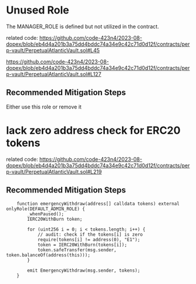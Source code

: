 
# Unused Role

The MANAGER_ROLE is defined but not utilized in the contract.

related code:
https://github.com/code-423n4/2023-08-dopex/blob/eb4d4a201b3a75dd4bddc74a34e9c42c71d0d12f/contracts/perp-vault/PerpetualAtlanticVault.sol#L45

https://github.com/code-423n4/2023-08-dopex/blob/eb4d4a201b3a75dd4bddc74a34e9c42c71d0d12f/contracts/perp-vault/PerpetualAtlanticVault.sol#L127

## Recommended Mitigation Steps

Either use this role or remove it

# lack zero address check for ERC20 tokens

related code:
https://github.com/code-423n4/2023-08-dopex/blob/eb4d4a201b3a75dd4bddc74a34e9c42c71d0d12f/contracts/perp-vault/PerpetualAtlanticVault.sol#L219

## Recommended Mitigation Steps

```Solidity
    function emergencyWithdraw(address[] calldata tokens) external onlyRole(DEFAULT_ADMIN_ROLE) {
        _whenPaused();
        IERC20WithBurn token;

        for (uint256 i = 0; i < tokens.length; i++) {
            // audit: check if the tokens[i] is zero
            require(tokens[i] != address(0), "E1");
            token = IERC20WithBurn(tokens[i]);
            token.safeTransfer(msg.sender, token.balanceOf(address(this)));
        }

        emit EmergencyWithdraw(msg.sender, tokens);
    }
```

